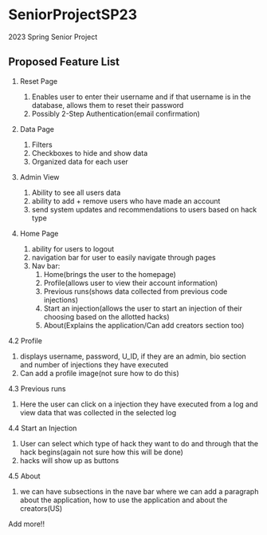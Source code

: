 # SeniorProjectSP23
2023 Spring Senior Project

## Proposed Feature List
1. Reset Page
    1. Enables user to enter their username and if that username is in the database, allows them to reset their password
    2. Possibly 2-Step Authentication(email confirmation)


2. Data Page
    1. Filters 
   2. Checkboxes to hide and show data
   3. Organized data for each user

3. Admin View
    1. Ability to see all users data
    2. ability to add + remove users who have made an account
    3. send system updates and recommendations to users based on hack type

4. Home Page
   1. ability for users to logout
   2. navigation bar for user to easily navigate through pages
   3. Nav bar: 
      1. Home(brings the user to the homepage)
      2. Profile(allows user to view their account information)
      3. Previous runs(shows data collected from previous code injections)
      4. Start an injection(allows the user to start an injection of their choosing based on the allotted hacks)
      5. About(Explains the application/Can add creators section too)
   
4.2 Profile
   1. displays username, password, U_ID, if they are an admin, bio section and number of injections they have executed
   2. Can add a profile image(not sure how to do this)

4.3 Previous runs
   1. Here the user can click on a injection they have executed from a log and view data that was collected in the
   selected log

4.4 Start an Injection
   1. User can select which type of hack they want to do and through that the hack begins(again not sure how this will be
done)
   2. hacks will show up as buttons

4.5 About
   1.  we can have subsections in the nave bar where we can add a paragraph about the application, 
   how to use the application and about the creators(US)


Add more!!
